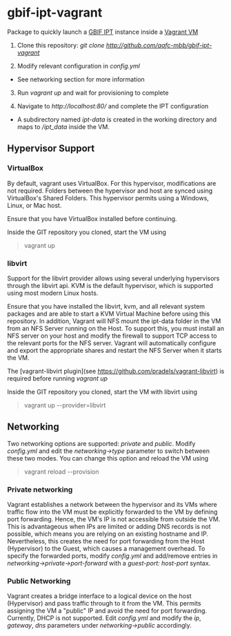 gbif-ipt-vagrant
================

Package to quickly launch a [GBIF IPT](http://www.gbif.org/ipt) instance inside a [Vagrant VM](https://www.vagrantup.com/)

1) Clone this repository: *git clone http://github.com/aafc-mbb/gbif-ipt-vagrant*

2) Modify relevant configuration in *config.yml*
  * See networking section for more information

3) Run *vagrant up* and wait for provisioning to complete

4) Navigate to *http://localhost:80/* and complete the IPT configuration
  * A subdirectory named *ipt-data* is created in the working directory and maps to */ipt_data* inside the VM.

Hypervisor Support
------------------

### VirtualBox ###

By default, vagrant uses VirtualBox.  For this hypervisor, modifications are not required.  Folders between the hypervisor and host are synced using VirtualBox's Shared Folders.  This hypervisor permits using a Windows, Linux, or Mac host.

Ensure that you have VirtualBox installed before continuing.

Inside the GIT repository you cloned, start the VM using
> vagrant up

### libvirt ###

Support for the libvirt provider allows using several underlying hypervisors through the libvirt api. KVM is the default hypervisor, which is supported using most modern Linux hosts.

Ensure that you have installed the libvirt, kvm, and all relevant system packages and are able to start a KVM Virtual Machine before using this repository.  In addition, Vagrant will NFS mount the ipt-data folder in the VM from an NFS Server running on the Host.  To support this, you must install an NFS server on your host and modify the firewall to support TCP access to the relevant ports for the NFS server.  Vagrant will automatically configure and export the appropriate shares and restart the NFS Server when it starts the VM.

The [vagrant-libvirt plugin](see https://github.com/pradels/vagrant-libvirt) is required before running *vagrant up*

Inside the GIT repository you cloned, start the VM with libvirt using
> vagrant up --provider=libvirt

Networking
----------

Two networking options are supported: *private* and *public*.  Modify *config.yml* and edit the *networking->type* parameter to switch between these two modes.  You can change this option and reload the VM using
> vagrant reload --provision

### Private networking ###

Vagrant establishes a network between the hypervisor and its VMs where traffic flow into the VM must be explicitly forwarded to the VM by defining port forwarding.  Hence, the VM's IP is not accessible from outside the VM.  This is advantageous when IPs are limited or adding DNS records is not possible, which means you are relying on an existing hostname and IP.  Nevertheless, this creates the need for port forwarding from the Host (Hypervisor) to the Guest, which causes a management overhead.  To specify the forwarded ports, modify *config.yml* and add/remove entries in *networking->private->port-forward* with a *guest-port: host-port* syntax.

### Public Networking ###

Vagrant creates a bridge interface to a logical device on the host (Hypervisor) and pass traffic through to it from the VM.  This permits assigning the VM a "public" IP and avoid the need for port forwarding.  Currently, DHCP is not supported.  Edit *config.yml* and modify the *ip*, *gateway*, *dns* parameters under *networking->public* accordingly.
